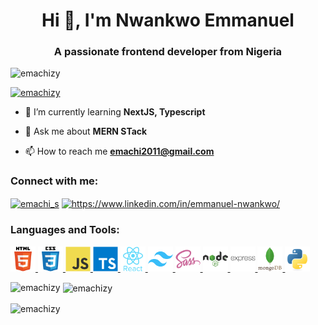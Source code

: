 
<h1 align="center">Hi 👋, I'm Nwankwo Emmanuel</h1>
<h3 align="center">A passionate frontend developer from Nigeria</h3>
<!-- <img align="right" alt="coding" width="400" src="https://storage.googleapis.com/replit/images/1657118198441_55448d17bb6f6281557833e56bed2289.gif"> -->

<p align="left"> <img src="https://komarev.com/ghpvc/?username=emachizy&label=Profile%20views&color=0e75b6&style=flat" alt="emachizy" /> </p>

<p align="left"> <a href="https://github.com/ryo-ma/github-profile-trophy"><img src="https://github-profile-trophy.vercel.app/?username=emachizy" alt="emachizy" /></a> </p>

- 🌱 I’m currently learning **NextJS, Typescript**

- 💬 Ask me about **MERN STack**

- 📫 How to reach me **emachi2011@gmail.com**

<h3 align="left">Connect with me:</h3>
<p align="left">
<a href="https://twitter.com/emachi_s" target="blank"><img align="center" src="https://raw.githubusercontent.com/rahuldkjain/github-profile-readme-generator/master/src/images/icons/Social/twitter.svg" alt="emachi_s" height="30" width="40" /></a>
<a href="https://linkedin.com/in/https://www.linkedin.com/in/emmanuel-nwankwo/" target="blank"><img align="center" src="https://raw.githubusercontent.com/rahuldkjain/github-profile-readme-generator/master/src/images/icons/Social/linked-in-alt.svg" alt="https://www.linkedin.com/in/emmanuel-nwankwo/" height="30" width="40" /></a>
</p>

<h3 align="left">Languages and Tools:</h3>
<p align="left"> 
  <!-- Frontend -->
  <a href="https://www.w3.org/html/" target="_blank" rel="noreferrer">
    <img src="https://raw.githubusercontent.com/devicons/devicon/master/icons/html5/html5-original-wordmark.svg" alt="html5" width="40" height="40"/>
  </a>
  <a href="https://www.w3schools.com/css/" target="_blank" rel="noreferrer">
    <img src="https://raw.githubusercontent.com/devicons/devicon/master/icons/css3/css3-original-wordmark.svg" alt="css3" width="40" height="40"/>
  </a>
  <a href="https://developer.mozilla.org/en-US/docs/Web/JavaScript" target="_blank" rel="noreferrer">
    <img src="https://raw.githubusercontent.com/devicons/devicon/master/icons/javascript/javascript-original.svg" alt="javascript" width="40" height="40"/>
  </a>
  <a href="https://www.typescriptlang.org/" target="_blank" rel="noreferrer">
    <img src="https://raw.githubusercontent.com/devicons/devicon/master/icons/typescript/typescript-original.svg" alt="typescript" width="40" height="40"/>
  </a>
  <a href="https://reactjs.org/" target="_blank" rel="noreferrer">
    <img src="https://raw.githubusercontent.com/devicons/devicon/master/icons/react/react-original-wordmark.svg" alt="react" width="40" height="40"/>
  </a>
  <a href="[https://tailwindcss.com/](https://logowik.com/content/uploads/images/tailwind-css7675.logowik.com.webp)" target="_blank" rel="noreferrer">
    <img src="https://raw.githubusercontent.com/devicons/devicon/master/icons/tailwindcss/tailwindcss-plain.svg" alt="tailwindcss" width="40" height="40"/>
  </a>
  <a href="https://sass-lang.com" target="_blank" rel="noreferrer">
    <img src="https://raw.githubusercontent.com/devicons/devicon/master/icons/sass/sass-original.svg" alt="sass" width="40" height="40"/>
  </a>

  <!-- Backend -->
  <a href="https://nodejs.org" target="_blank" rel="noreferrer">
    <img src="https://raw.githubusercontent.com/devicons/devicon/master/icons/nodejs/nodejs-original-wordmark.svg" alt="nodejs" width="40" height="40"/>
  </a>
  <a href="https://expressjs.com" target="_blank" rel="noreferrer">
    <img src="https://raw.githubusercontent.com/devicons/devicon/master/icons/express/express-original-wordmark.svg" alt="express" width="40" height="40"/>
  </a>
  <a href="https://www.mongodb.com/" target="_blank" rel="noreferrer">
    <img src="https://raw.githubusercontent.com/devicons/devicon/master/icons/mongodb/mongodb-original-wordmark.svg" alt="mongodb" width="40" height="40"/>
  </a>

  <!-- Other -->
  <a href="https://www.python.org" target="_blank" rel="noreferrer">
    <img src="https://raw.githubusercontent.com/devicons/devicon/master/icons/python/python-original.svg" alt="python" width="40" height="40"/>
  </a>
</p>

<p><img align="left" src="https://github-readme-stats.vercel.app/api/top-langs?username=emachizy&show_icons=true&locale=en&layout=compact" alt="emachizy" /></p>

<p>&nbsp;<img align="center" src="https://github-readme-stats.vercel.app/api?username=emachizy&show_icons=true&locale=en" alt="emachizy" /></p>

<p><img align="center" src="https://github-readme-streak-stats.herokuapp.com/?user=emachizy&" alt="emachizy" /></p>
